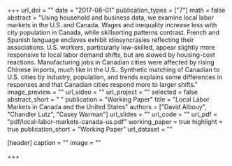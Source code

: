 +++
url_doi = ""
date = "2017-06-01"
publication_types = ["7"]
math = false
abstract = "Using household and business data, we examine local labor markets in the U.S. and Canada. Wages and inequality increase less with city population in Canada, while skillsorting patterns contrast. French and Spanish language enclaves exhibit idiosyncrasies reflecting their associations. U.S. workers, particularly low-skilled, appear slightly more responsive to local labor demand shifts, but are slowed by housing-cost reactions. Manufacturing jobs in Canadian cities were affected by rising Chinese imports, much like in the U.S.. Synthetic matching of Canadian to U.S. cities by industry, population, and trends explains some differences in responses and that Canadian cities respond more to larger shifts."
image_preview = ""
url_video = ""
url_project = ""
selected = false
abstract_short = " "
publication = "Working Paper"
title = "Local Labor Markets in Canada and the United States"
authors = ["David Albouy", "Chandler Lutz", "Casey Warman"]
url_slides = ""
url_code = ""
url_pdf = "pdf/local-labor-markets-canada-us.pdf"
working_paper = true
highlight = true
publication_short = "Working Paper"
url_dataset = ""

[header]
  caption = ""
  image = ""

+++

